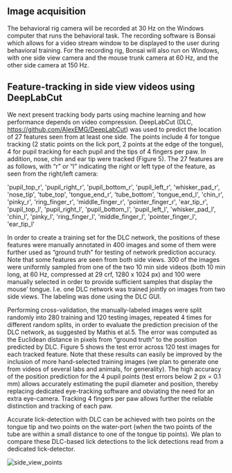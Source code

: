 
## Image acquisition 

The behavioral rig camera will be recorded at 30 Hz on the Windows computer that runs the behavioral task. The recording software is Bonsai which allows for a video stream window to be displayed to the user during behavioral training. For the recording rig, Bonsai will also run on Windows, with one side view camera and the mouse trunk camera at 60 Hz, and the other side camera at 150 Hz. 
 
## Feature-tracking in side view videos using DeepLabCut	 	 
	
We next present tracking body parts using machine learning and how performance depends on video compression. DeepLabCut (DLC, https://github.com/AlexEMG/DeepLabCut) was used to predict the location of 27 features seen from at least one side. The points include 4 for tongue tracking (2 static points on the lick port, 2 points at the edge of the tongue), 4 for pupil tracking for each pupil and the tips of 4 fingers per paw. In addition, nose, chin and ear tip were tracked (Figure 5). The 27 features are as follows, with “r” or “l” indicating the right or left type of the feature, as seen from the right/left camera:

'pupil_top_r', 'pupil_right_r', 'pupil_bottom_r', 'pupil_left_r', 'whisker_pad_r', 'nose_tip', 'tube_top', 'tongue_end_r', 'tube_bottom', 'tongue_end_l', 'chin_r', 'pinky_r', 'ring_finger_r', 'middle_finger_r', 'pointer_finger_r', 'ear_tip_r', 'pupil_top_l', 'pupil_right_l', 'pupil_bottom_l', 'pupil_left_l', 'whisker_pad_l', 'chin_l', 'pinky_l', 'ring_finger_l', 'middle_finger_l', 'pointer_finger_l', 'ear_tip_l'


In order to create a training set for the DLC network, the positions of these features were manually annotated in 400 images and some of them were further used as “ground truth” for testing of network prediction accuracy. Note that some features are seen from both side views. 300 of the images were uniformly sampled from one of the two 10 min side videos (both 10 min long, at 60 Hz, compressed at 29 crf, 1280 x 1024 px) and 100 were manually selected in order to provide sufficient samples that display the mouse’ tongue. I.e. one DLC network was trained jointly on images from two side views. The labeling was done using the DLC GUI. 

Performing cross-validation, the manually-labeled images were split randomly into 280 training and 120 testing images, repeated 4 times for different random splits, in order to evaluate the prediction precision of the DLC network, as suggested by Mathis et al.5. The error was computed as the Euclidean distance in pixels from “ground truth” to the position predicted by DLC. Figure 5 shows the test error across 120 test images for each tracked feature. Note that these results can easily be improved by the inclusion of more hand-selected training images (we plan to generate one from videos of several labs and animals, for generality). The high accuracy of the position prediction for the 4 pupil points (test errors below 2 px = 0.1 mm) allows accurately estimating the pupil diameter and position, thereby replacing dedicated eye-tracking software and obviating the need for an extra eye-camera. Tracking 4 fingers per paw allows further the reliable distinction and tracking of each paw. 
	 
Accurate lick-detection with DLC can be achieved with two points on the tongue tip and two points on the water-port (when the two points of the tube are within a small distance to one of the tongue tip points). We plan to compare these DLC-based lick detections to the lick detections read from a dedicated lick-detector. 

![side_view_points](https://user-images.githubusercontent.com/17218515/52708624-ea099680-2f8a-11e9-884b-6c82b1a54ce7.png)


